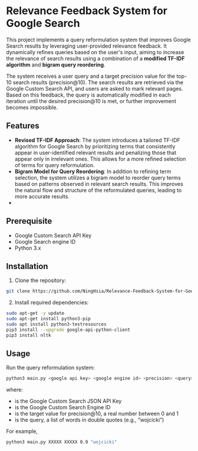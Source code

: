 # Relevance Feedback System for Google Search
This project implements a query reformulation system that improves Google Search results by leveraging user-provided relevance feedback. It dynamically refines queries based on the user's input, aiming to increase the relevance of search results using a combination of a **modified TF-IDF algorithm** and **bigram query reordering**.

The system receives a user query and a target precision value for the top-10 search results (precision@10). The search results are retrieved via the Google Custom Search API, and users are asked to mark relevant pages. Based on this feedback, the query is automatically modified in each iteration until the desired precision@10 is met, or further improvement becomes impossible.

## Features
- **Revised TF-IDF Approach**: The system introduces a tailored TF-IDF algorithm for Google Search by prioritizing terms that consistently appear in user-identified relevant results and penalizing those that appear only in irrelevant ones. This allows for a more refined selection of terms for query reformulation.
- **Bigram Model for Query Reordering**: In addition to refining term selection, the system utilizes a bigram model to reorder query terms based on patterns observed in relevant search results. This improves the natural flow and structure of the reformulated queries, leading to more accurate results.
- 
## Prerequisite
- Google Custom Search API Key
- Google Search engine ID
- Python 3.x

## Installation
1. Clone the repository:
```bash
git clone https://github.com/NingHsia/Relevance-Feedback-System-for-Google-Search.git
```
2. Install required dependencies:
```bash
sudo apt-get -y update
sudo apt-get install python3-pip
sudo apt install python3-testresources
pip3 install --upgrade google-api-python-client
pip3 install nltk
```

## Usage
Run the query reformulation system:
```bash
python3 main.py <google api key> <google engine id> <precision> <query>
```
where:
- <google api key> is the Google Custom Search JSON API Key
- <google engine id> is the Google Custom Search Engine ID
- <precision> is the target value for precision@10, a real number between 0 and 1
- <query> is the query, a list of words in double quotes (e.g., “wojcicki”)
    
For example,
```bash
python3 main.py XXXXX XXXXX 0.9 "wojcicki"
```
